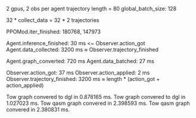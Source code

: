 2 gpus, 2 obs per agent
trajectory length = 80
global_batch_size: 128

32 * collect_data = 32 * 2 trajectories

PPOMod.iter_finished: 180768, 147973

Agent.inference_finished: 30 ms <~ Observer.action_got
Agent.data_collected: 3200 ms ≈ Observer.trajectory_finished

Agent.graph_converted: 720 ms
Agent.data_batched: 27 ms

Observer.action_got: 37 ms
Observer.action_applied: 2 ms
Observer.trajectory_finished: 3200 ms ≈ length * (action_got + action_applied)

Tow graph convered to dgl in 0.878165 ms.
Tow graph convered to dgl in 1.027023 ms.
Tow qasm graph convered in 2.398593 ms.
Tow qasm graph convered in 2.380831 ms.

